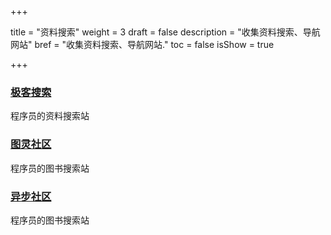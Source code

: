 +++

title = "资料搜索"
weight = 3
draft = false
description = "收集资料搜索、导航网站"
bref = "收集资料搜索、导航网站."
toc = false
isShow = true

+++

### <font color=#3998e2>[极客搜索](https://s.geekbang.org/)</font>
程序员的资料搜索站

### <font color=#3998e2>[图灵社区](http://www.ituring.com.cn/)</font>
程序员的图书搜索站

### <font color=#3998e2>[异步社区](http://www.epubit.com.cn/)</font>
程序员的图书搜索站
